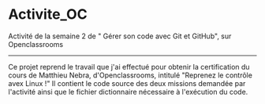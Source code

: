 Activite_OC
===========

Activité de la semaine 2 de " Gérer son code avec Git et GitHub", sur Openclassrooms
____________________________________________________________________________________

Ce projet reprend le travail que j'ai effectué pour obtenir la certification du cours
de Matthieu Nebra, d'Openclassrooms, intitulé "Reprenez le contrôle avex Linux !"
Il contient le code source des deux missions demandée par l'activité ainsi que le fichier
dictionnaire nécessaire à l'exécution du code.
